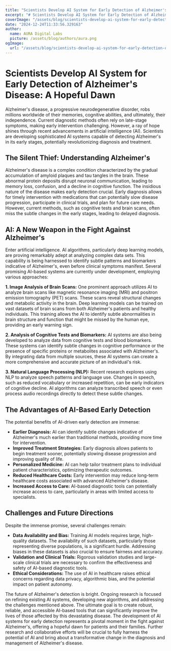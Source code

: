 ```yaml
---
title: "Scientists Develop AI System for Early Detection of Alzheimer's Disease"
excerpt: "# Scientists Develop AI System for Early Detection of Alzheimer's Disease: A Hopeful Dawn  Alzheimer's disease, a progressive neurodegenerative disord"
coverImage: "/assets/blog/scientists-develop-ai-system-for-early-detection-of-alzheimer's-disease.jpg"
date: "2024-12-24T11:33:56.329163"
author:
  name: AURA Digital Labs
  picture: /assets/blog/authors/aura.png
ogImage:
  url: "/assets/blog/scientists-develop-ai-system-for-early-detection-of-alzheimer's-disease.jpg"
---
```


# Scientists Develop AI System for Early Detection of Alzheimer's Disease: A Hopeful Dawn

Alzheimer's disease, a progressive neurodegenerative disorder, robs millions worldwide of their memories, cognitive abilities, and ultimately, their independence.  Current diagnostic methods often rely on late-stage symptoms, making early intervention challenging. However, a ray of hope shines through recent advancements in artificial intelligence (AI). Scientists are developing sophisticated AI systems capable of detecting Alzheimer's in its early stages, potentially revolutionizing diagnosis and treatment.

## The Silent Thief: Understanding Alzheimer's

Alzheimer's disease is a complex condition characterized by the gradual accumulation of amyloid plaques and tau tangles in the brain. These abnormal protein deposits disrupt neuronal communication, leading to memory loss, confusion, and a decline in cognitive function.  The insidious nature of the disease makes early detection crucial. Early diagnosis allows for timely intervention with medications that can potentially slow disease progression, participate in clinical trials, and plan for future care needs.  However, current methods, such as cognitive tests and brain scans, often miss the subtle changes in the early stages, leading to delayed diagnosis.

## AI: A New Weapon in the Fight Against Alzheimer's

Enter artificial intelligence.  AI algorithms, particularly deep learning models, are proving remarkably adept at analyzing complex data sets.  This capability is being harnessed to identify subtle patterns and biomarkers indicative of Alzheimer's, even before clinical symptoms manifest.  Several promising AI-based systems are currently under development, employing various approaches:

**1. Image Analysis of Brain Scans:**  One prominent approach utilizes AI to analyze brain scans like magnetic resonance imaging (MRI) and positron emission tomography (PET) scans.  These scans reveal structural changes and metabolic activity in the brain.  Deep learning models can be trained on vast datasets of brain scans from both Alzheimer's patients and healthy individuals.  This training allows the AI to identify subtle abnormalities in brain structure and function that might be missed by the human eye, providing an early warning sign.

**2. Analysis of Cognitive Tests and Biomarkers:**  AI systems are also being developed to analyze data from cognitive tests and blood biomarkers.  These systems can identify subtle changes in cognitive performance or the presence of specific proteins or metabolites associated with Alzheimer's.  By integrating data from multiple sources, these AI systems can create a more comprehensive and accurate picture of an individual's risk.

**3. Natural Language Processing (NLP):** Recent research explores using NLP to analyze speech patterns and language use.  Changes in speech, such as reduced vocabulary or increased repetition, can be early indicators of cognitive decline.  AI algorithms can analyze transcribed speech or even process audio recordings directly to detect these subtle changes.

## The Advantages of AI-Based Early Detection

The potential benefits of AI-driven early detection are immense:

* **Earlier Diagnosis:** AI can identify subtle changes indicative of Alzheimer's much earlier than traditional methods, providing more time for intervention.
* **Improved Treatment Strategies:** Early diagnosis allows patients to begin treatment sooner, potentially slowing disease progression and improving quality of life.
* **Personalized Medicine:** AI can help tailor treatment plans to individual patient characteristics, optimizing therapeutic outcomes.
* **Reduced Healthcare Costs:** Early intervention may reduce long-term healthcare costs associated with advanced Alzheimer's disease.
* **Increased Access to Care:** AI-based diagnostic tools can potentially increase access to care, particularly in areas with limited access to specialists.

## Challenges and Future Directions

Despite the immense promise, several challenges remain:

* **Data Availability and Bias:**  Training AI models requires large, high-quality datasets.  The availability of such datasets, particularly those representing diverse populations, is a significant hurdle.  Addressing biases in these datasets is also crucial to ensure fairness and accuracy.
* **Validation and Clinical Trials:**  Rigorous validation studies and large-scale clinical trials are necessary to confirm the effectiveness and safety of AI-based diagnostic tools.
* **Ethical Considerations:**  The use of AI in healthcare raises ethical concerns regarding data privacy, algorithmic bias, and the potential impact on patient autonomy.

The future of Alzheimer's detection is bright.  Ongoing research is focused on refining existing AI systems, developing new algorithms, and addressing the challenges mentioned above.  The ultimate goal is to create robust, reliable, and accessible AI-based tools that can significantly improve the lives of those affected by this devastating disease.  The development of AI systems for early detection represents a pivotal moment in the fight against Alzheimer's, offering a hopeful dawn for patients and their families.  Further research and collaborative efforts will be crucial to fully harness the potential of AI and bring about a transformative change in the diagnosis and management of Alzheimer's disease.
